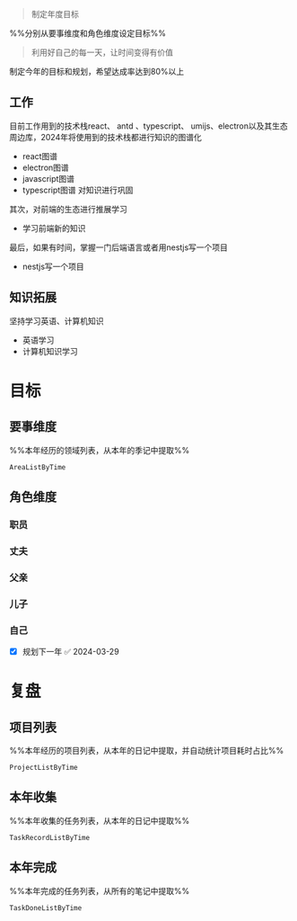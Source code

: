 > 制定年度目标

%%分别从要事维度和角色维度设定目标%%
> 利用好自己的每一天，让时间变得有价值

制定今年的目标和规划，希望达成率达到80%以上

## 工作

目前工作用到的技术栈react、 antd 、typescript、 umijs、electron以及其生态周边库，2024年将使用到的技术栈都进行知识的图谱化
- react图谱
- electron图谱
- javascript图谱
- typescript图谱
对知识进行巩固

其次，对前端的生态进行推展学习

- 学习前端新的知识

最后，如果有时间，掌握一门后端语言或者用nestjs写一个项目

- nestjs写一个项目

## 知识拓展

坚持学习英语、计算机知识

 - 英语学习
 - 计算机知识学习

# 目标

## 要事维度
%%本年经历的领域列表，从本年的季记中提取%%
```PeriodicPARA
AreaListByTime
```

## 角色维度
### 职员
### 丈夫
### 父亲
### 儿子
### 自己
- [x] 规划下一年 ✅ 2024-03-29

# 复盘
## 项目列表
%%本年经历的项目列表，从本年的日记中提取，并自动统计项目耗时占比%%
```PeriodicPARA
ProjectListByTime
```

## 本年收集
%%本年收集的任务列表，从本年的日记中提取%%
```PeriodicPARA
TaskRecordListByTime
```

## 本年完成
%%本年完成的任务列表，从所有的笔记中提取%%
```PeriodicPARA
TaskDoneListByTime
```
